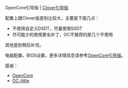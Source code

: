 OpenCore引导版 | [Clover引导版](https://github.com/FuckDoctors/ideapad-720s-13IKB)



配置上跟Clover版差别比较大，主要是下面几点：

- 不使用自定义DSDT，尽量使用SSDT
- 尽可能少的使用更名补丁，OC不推荐的那几个不使用

其他差别稍后补充。

电脑配置，BIOS设置，更多详情信息请参考[OpenCore引导版](https://github.com/FuckDoctors/ideapad-720s-13ikb-oc)。

感谢：

 - [OpenCore](https://github.com/acidanthera/OpenCorePkg)
 - [OC-little](https://github.com/daliansky/OC-little)
